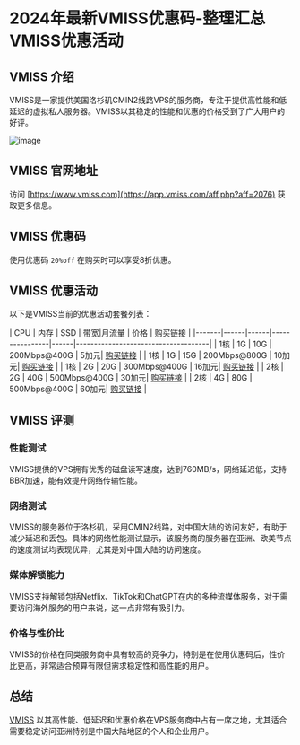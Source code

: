 # 2024年最新VMISS优惠码-整理汇总VMISS优惠活动

## VMISS 介绍

VMISS是一家提供美国洛杉矶CMIN2线路VPS的服务商，专注于提供高性能和低延迟的虚拟私人服务器。VMISS以其稳定的性能和优惠的价格受到了广大用户的好评。

![image](https://github.com/wdespresja8/VMISS/assets/167593178/3e886183-be2c-41f0-a76f-7e0d67c82239)

## VMISS 官网地址

访问 [https://www.vmiss.com](https://app.vmiss.com/aff.php?aff=2076) 获取更多信息。

## VMISS 优惠码

使用优惠码 `20%off` 在购买时可以享受8折优惠。

## VMISS 优惠活动

以下是VMISS当前的优惠活动套餐列表：

| CPU   | 内存 | SSD  | 带宽|月流量       | 价格 | 购买链接                            |
|-------|------|------|----------------|------|-------------------------------------|
| 1核   | 1G   | 10G  | 200Mbps@400G   | 5加元| [购买链接](https://app.vmiss.com/aff.php?aff=2076&gid=13) |
| 1核   | 1G   | 15G  | 200Mbps@800G   | 10加元| [购买链接](https://app.vmiss.com/aff.php?aff=2076&gid=13) |
| 1核   | 2G   | 20G  | 300Mbps@400G   | 16加元| [购买链接](https://app.vmiss.com/aff.php?aff=2076&gid=13) |
| 2核   | 2G   | 40G  | 500Mbps@400G   | 30加元| [购买链接](https://app.vmiss.com/aff.php?aff=2076&gid=13) |
| 2核   | 4G   | 80G  | 500Mbps@400G   | 60加元| [购买链接](https://app.vmiss.com/aff.php?aff=2076&gid=13) |

## VMISS 评测

### 性能测试

VMISS提供的VPS拥有优秀的磁盘读写速度，达到760MB/s，网络延迟低，支持BBR加速，能有效提升网络传输性能。

### 网络测试

VMISS的服务器位于洛杉矶，采用CMIN2线路，对中国大陆的访问友好，有助于减少延迟和丢包。具体的网络性能测试显示，该服务商的服务器在亚洲、欧美节点的速度测试均表现优异，尤其是对中国大陆的访问速度。

### 媒体解锁能力

VMISS支持解锁包括Netflix、TikTok和ChatGPT在内的多种流媒体服务，对于需要访问海外服务的用户来说，这一点非常有吸引力。

### 价格与性价比

VMISS的价格在同类服务商中具有较高的竞争力，特别是在使用优惠码后，性价比更高，非常适合预算有限但需求稳定性和高性能的用户。

## 总结

[VMISS](https://app.vmiss.com/aff.php?aff=2076)  以其高性能、低延迟和优惠价格在VPS服务商中占有一席之地，尤其适合需要稳定访问亚洲特别是中国大陆地区的个人和企业用户。
